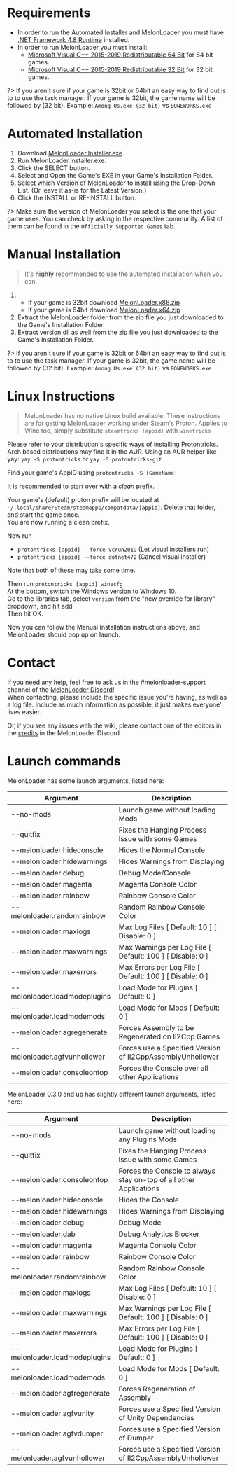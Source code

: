 # Requirements

- In order to run the Automated Installer and MelonLoader you must have [.NET Framework 4.8 Runtime](https://dotnet.microsoft.com/download/dotnet-framework/net48) installed.
- In order to run MelonLoader you must install:
  - [Microsoft Visual C++ 2015-2019 Redistributable 64 Bit](https://aka.ms/vs/16/release/vc_redist.x64.exe) for 64 bit games.
  - [Microsoft Visual C++ 2015-2019 Redistributable 32 Bit](https://aka.ms/vs/16/release/vc_redist.x86.exe) for 32 bit games.

?> If you aren't sure if your game is 32bit or 64bit an easy way to find out is to to use the task manager. If your game is 32bit, the game name will be followed by (32 bit). Example: `Among Us.exe (32 bit)` vs `BONEWORKS.exe`

# Automated Installation

1. Download [MelonLoader.Installer.exe](https://github.com/HerpDerpinstine/MelonLoader/releases/latest/download/MelonLoader.Installer.exe).
2. Run MelonLoader.Installer.exe.
3. Click the SELECT button.
4. Select and Open the Game's EXE in your Game's Installation Folder.
5. Select which Version of MelonLoader to install using the Drop-Down List.  (Or leave it as-is for the Latest Version.)
6. Click the INSTALL or RE-INSTALL button.

?> Make sure the version of MelonLoader you select is the one that your game uses. You can check by asking in the respective community. A list of them can be found in the `Officially Supported Games` tab.

# Manual Installation

> It's **highly** recommended to use the automated installation when you can.

1. - If your game is 32bit download [MelonLoader.x86.zip](https://github.com/LavaGang/MelonLoader/releases/latest/download/MelonLoader.x86.zip)
   - If your game is 64bit download [MelonLoader.x64.zip](https://github.com/LavaGang/MelonLoader/releases/latest/download/MelonLoader.x64.zip)
2. Extract the MelonLoader folder from the zip file you just downloaded to the Game's Installation Folder.
3. Extract version.dll as well from the zip file you just downloaded to the Game's Installation Folder. 

?> If you aren't sure if your game is 32bit or 64bit an easy way to find out is to to use the task manager. If your game is 32bit, the game name will be followed by (32 bit). Example: `Among Us.exe (32 bit)` vs `BONEWORKS.exe`

# Linux Instructions
>MelonLoader has no native Linux build available. These instructions are for getting MelonLoader working under Steam's Proton. Applies to Wine too, simply substitute `steamtricks [appid]` with `winetricks`

Please refer to your distribution's specific ways of installing Protontricks. <br>
Arch based distributions may find it in the AUR. Using an AUR helper like yay: `yay -S protontricks` or `yay -S protontricks-git`

Find your game's AppID using `protontricks -S [GameName]`

It is recommended to start over with a *clean* prefix.

Your game's (default) proton prefix will be located at ` ~/.local/share/Steam/steamapps/compatdata/[appid]`. Delete that folder, and start the game once.<br/>
You are now running a clean prefix.

Now run 
* `protontricks [appid] --force vcrun2019` (Let visual installers run)
* `protontricks [appid] --force dotnet472` (Cancel visual installer)

Note that both of these may take some time.

Then run `protontricks [appid] winecfg`<br/>
At the bottom, switch the Windows version to Windows 10.<br>
Go to the libraries tab, select `version` from the "new override for library" dropdown, and hit add<br/>
Then hit OK.

Now you can follow the Manual Installation instructions above, and MelonLoader should pop up on launch.

# Contact

If you need any help, feel free to ask us in the #melonloader-support channel of the [MelonLoader Discord](https://discord.gg/2Wn3N2P)!<br>
When contacting, please include the specific issue you're having, as well as a log file. Include as much information as possible, it just makes everyone' lives easier.

Or, if you see any issues with the wiki, please contact one of the editors in the [credits](credits.md) in the MelonLoader Discord


# Launch commands

MelonLoader has some launch arguments, listed here:

| Argument              | Description                              |
| --------------------- | ---------------------------------------- |
| --no-mods	| Launch game without loading Mods |
| --quitfix	| Fixes the Hanging Process Issue with some Games |
| --melonloader.hideconsole	| Hides the Normal Console |
| --melonloader.hidewarnings | Hides Warnings from Displaying |
| --melonloader.debug	| Debug Mode/Console |
| --melonloader.magenta	| Magenta Console Color |
| --melonloader.rainbow	| Rainbow Console Color |
| --melonloader.randomrainbow	| Random Rainbow Console Color |
| --melonloader.maxlogs	| Max Log Files [ Default: 10 ] [ Disable: 0 ] |
| --melonloader.maxwarnings	| Max Warnings per Log File [ Default: 100 ] [ Disable: 0 ] |
| --melonloader.maxerrors	| Max Errors per Log File [ Default: 100 ] [ Disable: 0 ] |
| --melonloader.loadmodeplugins	| Load Mode for Plugins [ Default: 0 ] |
| --melonloader.loadmodemods | Load Mode for Mods [ Default: 0 ] |
| --melonloader.agregenerate | Forces Assembly to be Regenerated on Il2Cpp Games |
| --melonloader.agfvunhollower | Forces use a Specified Version of Il2CppAssemblyUnhollower |
| --melonloader.consoleontop | Forces the Console over all other Applications |


MelonLoader 0.3.0 and up has slightly different launch arguments, listed here:

| Argument              | Description                              |
| --------------------- | ---------------------------------------- |
| --no-mods	| Launch game without loading any Plugins Mods |
| --quitfix	| Fixes the Hanging Process Issue with some Games |
| --melonloader.consoleontop | Forces the Console to always stay on-top of all other Applications |
| --melonloader.hideconsole	| Hides the Console |
| --melonloader.hidewarnings | Hides Warnings from Displaying |
| --melonloader.debug	| Debug Mode |
| --melonloader.dab	| Debug Analytics Blocker |
| --melonloader.magenta	| Magenta Console Color |
| --melonloader.rainbow	| Rainbow Console Color |
| --melonloader.randomrainbow	| Random Rainbow Console Color |
| --melonloader.maxlogs	| Max Log Files [ Default: 10 ] [ Disable: 0 ] |
| --melonloader.maxwarnings	| Max Warnings per Log File [ Default: 100 ] [ Disable: 0 ] |
| --melonloader.maxerrors	| Max Errors per Log File [ Default: 100 ] [ Disable: 0 ] |
| --melonloader.loadmodeplugins | Load Mode for Plugins [ Default: 0 ] |
| --melonloader.loadmodemods | Load Mode for Mods [ Default: 0 ] |
| --melonloader.agfregenerate	| Forces Regeneration of Assembly |
| --melonloader.agfvunity	| Forces use a Specified Version of Unity Dependencies |
| --melonloader.agfvdumper | Forces use a Specified Version of Dumper |
| --melonloader.agfvunhollower | Forces use a Specified Version of Il2CppAssemblyUnhollower |
